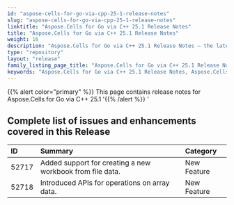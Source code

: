 ```yaml
---
id: "aspose-cells-for-go-via-cpp-25-1-release-notes"
slug: "aspose-cells-for-go-via-cpp-25-1-release-notes"
linktitle: "Aspose.Cells for Go via C++ 25.1 Release Notes"
title: "Aspose.Cells for Go via C++ 25.1 Release Notes"
weight: 16
description: "Aspose.Cells for Go via C++ 25.1 Release Notes – the latest enhancements, new features, and fixes."
type: "repository"
layout: "release"
family_listing_page_title: "Aspose.Cells for Go via C++ 25.1 Release Notes"
keywords: "Aspose.Cells for Go via C++ 25.1 Release Notes, Aspose.Cells for Go via C++ 25.1 updates and fixes"
---
```


{{% alert color="primary" %}}
This page contains release notes for Aspose.Cells for Go via C++ 25.1
'{{% /alert %}} '

## **Complete list of issues and enhancements covered in this Release**

|**ID**|**Summary**|**Category**|
| :- | :- | :- |
| 52717 | Added support for creating a new workbook from file data. | New Feature
| 52718 | Introduced APIs for operations on array data. | New Feature
